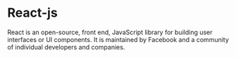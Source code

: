 # React-js
React is an open-source, front end, JavaScript library for building user interfaces or UI components. It is maintained by Facebook and a community of individual developers and companies.
